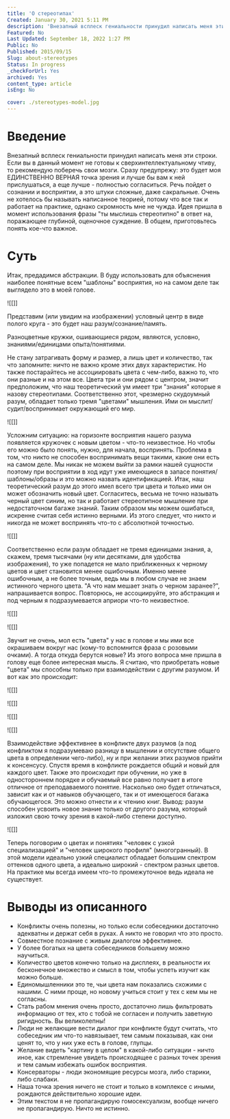 ```yaml
---
title: 'О стереотипах'
Created: January 30, 2021 5:11 PM
description: 'Внезапный всплеск гениальности принудил написать меня эти строки. Если вы в данный момент не готовы к сверхинтеллектуальному чтиву, то рекомендую поберечь свои мозги.'
Featured: No
Last Updated: September 18, 2022 1:27 PM
Public: No
Published: 2015/09/15
Slug: about-stereotypes
Status: In progress
_checkForUrl: Yes
archived: Yes
content_type: article
isEng: No

cover: ./stereotypes-model.jpg
---
```


# Введение

Внезапный всплеск гениальности принудил написать меня эти строки. Если вы в данный момент не готовы к сверхинтеллектуальному чтиву, то рекомендую поберечь свои мозги. Сразу предупрежу: это будет моя ЕДИНСТВЕННО ВЕРНАЯ точка зрения и лучше бы вам к ней прислушаться, а еще лучше - полностью согласиться. Речь пойдет о сознании и восприятии, а это штуки сложные, даже сакральные. Очень не хотелось бы называть написанное теорией, потому что все так и работает на практике, однако скромность мне не чужда. Идея пришла в момент использования фразы "ты мыслишь стереотипно" в ответ на, поражающее глубиной, оценочное суждение. В общем, приготовьтесь понять кое-что важное.

# Суть

Итак, предадимся абстракции. В буду использовать для объяснения наиболее понятные всем "шаблоны" восприятия, но на самом деле так выглядело это в моей голове.

![[]]

Представим (или увидим на изображении) условный центр в виде полого круга - это будет наш разум/сознание/память.

Разноцветные кружки, ошивающиеся рядом, являются, условно, знаниями/единицами опыта/понятиями.

Не стану затрагивать форму и размер, а лишь цвет и количество, так что запомните: ничто не важно кроме этих двух характеристик. Но также постарайтесь не ассоциировать цвета с чем-либо, важно то, что они разные и на этом все. Цвета три и они рядом с центром, значит предположим, что наш теоретический ум имеет три "знания" которые я назову стереотипами. Соответственно этот, чрезмерно скудоумный разум, обладает только тремя "цветами" мышления. Ими он мыслит/судит/воспринимает окружающий его мир.

![[]]

Усложним ситуацию: на горизонте восприятия нашего разума появляется кружочек с новым цветом - что-то неизвестное. Но чтобы его можно было понять, нужно, для начала, воспринять. Проблема в том, что никто не способен воспринимать вещи такими, какие они есть на самом деле. Мы никак не можем выйти за рамки нашей сущности поэтому при восприятии в ход идут уже имеющиеся в запасе понятия/шаблоны/образы и это можно назвать идентификацией. Итак, наш теоретический разум до этого имел всего три цвета и только ими он может обозначить новый цвет. Согласитесь, весьма не точно называть черный цвет синим, но так и работает стереотипное мышление при недостаточном багаже знаний. Таким образом мы можем ошибаться, искренне считая себя истинно верными. Из этого следует, что никто и никогда не может воспринять что-то с абсолютной точностью.

![[]]

Соответственно если разум обладает не тремя единицами знания, а, скажем, тремя тысячами (ну или десятками, для удобства изображения), то уже попадется не мало приближенных к черному цветов и цвет становится менее ошибочным. Именно менее ошибочным, а не более точным, ведь мы в любом случае не знаем истинного черного цвета. "А что нам мешает знать о черном заранее?", напрашивается вопрос. Повторюсь, не ассоциируйте, это абстракция и под черным я подразумевается априори что-то неизвестное.

![[]]

![[]]

Звучит не очень, мол есть "цвета" у нас в голове и мы ими все окрашиваем вокруг нас (кому-то вспомнится фраза с розовыми очками). А тогда откуда берутся новые? Из этого вопроса мне пришла в голову еще более интересная мысль. Я считаю, что приобретать новые "цвета" мы способны только при взаимодействии с другим разумом. И вот как это происходит:

![[]]

![[]]

![[]]

![[]]

Взаимодействие эффективнее в конфликте двух разумов (а под конфликтом я подразумеваю разницу в мышлении и отсутствие общего цвета в определении чего-либо), ну и при желании этих разумов прийти к консенсусу. Спустя время в конфликте рождается общий и новый для каждого цвет. Также это происходит при обучении, но уже в одностороннем порядке и обучаемый все равно получает в итоге отличное от преподаваемого понятие. Насколько оно будет отличаться, зависит как и от навыков обучающего, так и от имеющегося багажа обучающегося. Это можно отнести и к чтению книг. Вывод: разум способен усвоить новое знание только от другого разума, который изложил свою точку зрения в какой-либо степени доступно.

![[]]

Теперь поговорим о цветах и понятиях "человек с узкой специализацией" и "человек широкого профиля" (многогранный). В этой модели идеально узкий специалист обладает большим спектром оттенков одного цвета, а идеально широкий - спектром разных цветов. На практике мы всегда имеем что-то промежуточное ведь идеала не существует.

# Выводы из описанного

- Конфликты очень полезны, но только если собеседники достаточно адекватны и держат себя в руках. А никто не говорил что это просто.
- Совместное познание с живым диалогом эффективнее.
- У более богатых на цвета собеседников большему можно научиться.
- Количество цветов конечно только на дисплеях, в реальности их бесконечное множество и смысл в том, чтобы успеть изучит как можно больше.
- Единомышленники это те, чьи цвета нам показались схожими с нашими. С ними проще, но новому учиться стоит у тех с кем мы не согласны.
- Стать рабом мнения очень просто, достаточно лишь фильтровать информацию от тех, кто с тобой не согласен и получить заветную ригидность. Вы великолепны!
- Люди не желающие вести диалог при конфликте будут считать, что собеседник им что-то навязывает, тем самым показывая, как они ценят то, что у них уже есть в голове, глупцы.
- Желание видеть "картину в целом" в какой-либо ситуации - ничто иное, как стремление увидеть происходящее с разных точек зрения и тем самым избежать ошибок восприятия.
- Консерваторы - люди экономящие ресурсы мозга, либо старики, либо слабаки.
- Наша точка зрения ничего не стоит и только в комплексе с иными, рождаются действительно хорошие идеи.
- Этим текстом я не пропагандирую гомосексуализм, вообще ничего не пропагандирую. Ничто не истинно.